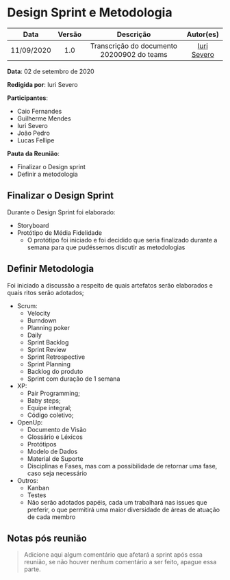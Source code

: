 # Design Sprint e Metodologia

|    Data    | Versão |         Descrição         |           Autor(es)           |
| :--------: | :----: | :-----------------------: | :---------------------------: |
| 11/09/2020 |  1.0   | Transcrição do documento 20200902 do teams | [Iuri Severo](https://github.com/iurisevero) |

**Data**: 02 de setembro de 2020

**Redigida por**: Iuri Severo

**Participantes**: 
* Caio Fernandes
* Guilherme Mendes
* Iuri Severo
* João Pedro
* Lucas Fellipe

**Pauta da Reunião**:
* Finalizar o Design sprint 
* Definir a metodologia 

## Finalizar o Design Sprint

Durante o Design Sprint foi elaborado:
* Storyboard 
* Protótipo de Média Fidelidade 
    * O protótipo foi iniciado e foi decidido que seria finalizado durante a semana para que pudéssemos discutir as metodologias 

## Definir Metodologia

Foi iniciado a discussão a respeito de quais artefatos serão elaborados e quais ritos serão adotados; 

* Scrum:
    * Velocity
    * Burndown
    * Planning poker
    * Daily
    * Sprint Backlog
    * Sprint Review
    * Sprint Retrospective
    * Sprint Planning
    * Backlog do produto
    * Sprint com duração de 1 semana
* XP: 
    * Pair Programming; 
    * Baby steps; 
    * Equipe integral; 
    * Código coletivo; 
* OpenUp:
    * Documento de Visão
    * Glossário e Léxicos
    * Protótipos
    * Modelo de Dados
    * Material de Suporte
    * Disciplinas e Fases, mas com a possibilidade de retornar uma fase, caso seja necessário 
* Outros: 
    * Kanban
    * Testes
    * Não serão adotados papéis, cada um trabalhará nas issues que preferir, o que permitirá uma maior diversidade de áreas de atuação de cada membro 

## Notas pós reunião

> Adicione aqui algum comentário que afetará a sprint após essa reunião, se não houver nenhum comentário a ser feito, apague essa parte.